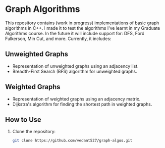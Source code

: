 # Graph Algorithms

This repository contains (work in progress) implementations of basic graph algorithms in C++. I made it to test the algorithms I've learnt in my Graduate Algorithms course.
In the future it will include support for: DFS, Ford Fulkerson, Min Cut, and more. Currently, it includes:

## Unweighted Graphs

- Representation of unweighted graphs using an adjacency list.
- Breadth-First Search (BFS) algorithm for unweighted graphs.

## Weighted Graphs

- Representation of weighted graphs using an adjacency matrix.
- Dijkstra's algorithm for finding the shortest path in weighted graphs.

## How to Use

1. Clone the repository:

   ```bash
   git clone https://github.com/vedant527/graph-algos.git
